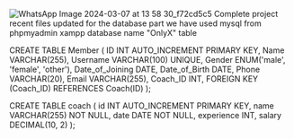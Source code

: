 ![WhatsApp Image 2024-03-07 at 13 58 30_f72cd5c5](https://github.com/itsme-rk/ONLYX-GYM-MANAGEMENT-SYSTEM/assets/107808330/8b28ed06-530c-4f05-874d-e319f57294ff)
Complete project recent files updated 
for the database part we have used mysql from phpmyadmin xampp
database name "OnlyX"
table

CREATE TABLE Member (
    ID INT AUTO_INCREMENT PRIMARY KEY,
    Name VARCHAR(255),
    Username VARCHAR(100) UNIQUE,
    Gender ENUM('male', 'female', 'other'),
    Date_of_Joining DATE,
    Date_of_Birth DATE,
    Phone VARCHAR(20),
    Email VARCHAR(255),
    Coach_ID INT,
    FOREIGN KEY (Coach_ID) REFERENCES Coach(ID)
);

CREATE TABLE coach (
    id INT AUTO_INCREMENT PRIMARY KEY,
    name VARCHAR(255) NOT NULL,
    date DATE NOT NULL,
    experience INT,
    salary DECIMAL(10, 2)
);
